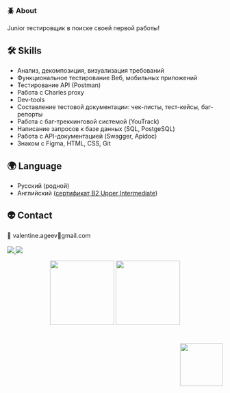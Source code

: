 <!--
**V01001/V01001** is a ✨ _special_ ✨ repository because its `README.md` (this file) appears on your GitHub profile.

Here are some ideas to get you started:

- 🔭 I’m currently working on ...
- 🌱 I’m currently learning ...
- 👯 I’m looking to collaborate on ...
- 🤔 I’m looking for help with ...
- 💬 Ask me about ...
- 📫 How to reach me: ...
- 😄 Pronouns: ...
- ⚡ Fun fact: ...
-->


### :beetle: About
Junior тестировщик в поиске своей первой работы!

## 🛠 Skills
*   Анализ, декомпозиция, визуализация требований
*   Функциональное тестирование Веб, мобильных приложений
*   Тестирование API (Postman)
*   Работа с Charles proxy
*   Dev-tools
*   Составление тестовой документации: чек-листы, тест-кейсы, баг-репорты
*   Работа с баг-треккинговой системой (YouTrack)
*   Написание запросов к базе данных (SQL, PostgeSQL)
*   Работа с API-документацией (Swagger, Apidoc)
*   Знаком с Figma, HTML, CSS, Git

## :earth_africa: Language
*   Русский (родной)
*   Английский (<a href="https://efset.org/cert/HZYnV3">сертификат B2 Upper Intermediate</a>)

<!--
### My opensource projects

*   [image-comparison](https://github.com/v01001/image-comparison) - Published on Maven Central Java Library that compares 2 images with the same sizes and shows the differences visually by drawing rectangles. Some parts of the image can be excluded from the comparison.
*   [JavaRush TelegramBot](https://github.com/javarushcommunity/javarush-telegrambot) - JavaRush Telegram bot from the community to the community
*   [Skyscanner Flight API client](https://github.com/v01001/skyscanner-flight-api-client) - Published on Maven Central Java Client for a Skyscanner Flight Search API hosted in Rapid API
*   [Flights-monitoring](https://github.com/v01001/flights-monitoring) - Application for monitoring flight cost based on Skyscanner API
-->

<!-- Контакты -->
## :alien: Contact
   :email: valentine.ageev:dog:gmail.com<br><br>
   <a href="https://www.linkedin.com/in/valentin-ageev-7b0265274/">
       <img src="https://img.shields.io/badge/linkedin-%230077B5.svg?&style=for-the-badge&logo=linkedin&logoColor=white"/>
   </a>
   <a href="https://t.me/ValSA01">
       <img src="https://img.shields.io/badge/Telegram-2CA5E0?style=for-the-badge&logo=telegram&logoColor=white"/>
   </a>
<p align='center'>
<!--   📫 How to reach me: <a href='mailto:roman.beskrovnyy@gmail.com'>roman.beskrovnyy@gmail.com</a> -->
</p>

<!-- Статистика аккаунта -->
<p align='center'>
   <a href="https://github-readme-stats.vercel.app/api?username=v01001&show_icons=true&count_private=true">
       <img height=150 src="https://github-readme-stats.vercel.app/api?username=v01001&show_icons=true&count_private=true"/></a>
   <a href="https://github.com/v01001/github-readme-stats">
       <img height=150 src="https://github-readme-stats.vercel.app/api/top-langs/?username=v01001&layout=compact"/></a>
</p>

<!-- Счетчик просмотров-->

<div align="right" style="margin: 40px 0">
   <a href="https://github.com/v01001/github-profile-views-counter">
       <img width="100px" src="https://komarev.com/ghpvc/?username=v01001&color=DE002D">
   </a>
</div>

